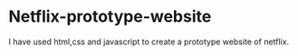 # Netflix-prototype-website
I have used html,css and javascript to create a prototype website of netflix. 
